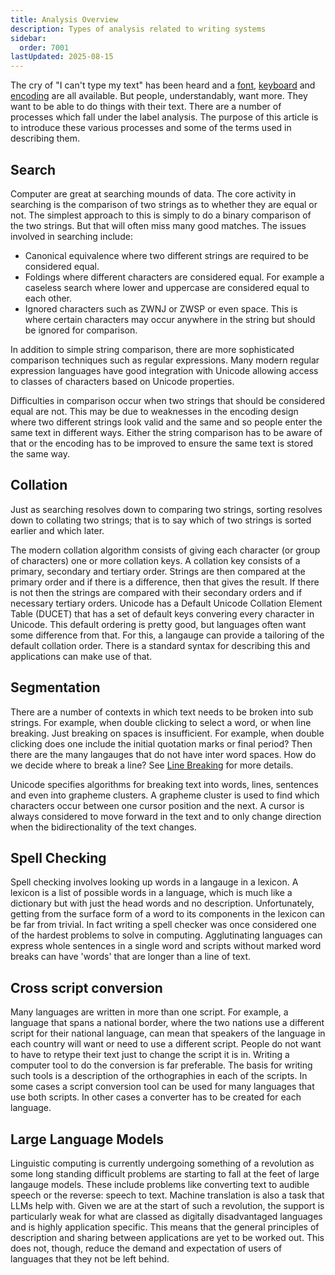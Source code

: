 ```yaml
---
title: Analysis Overview
description: Types of analysis related to writing systems
sidebar:
  order: 7001
lastUpdated: 2025-08-15
---
```


The cry of "I can't type my text" has been heard and a
[font](topics/fonts/finding-and-using-fonts),
[keyboard](topics/input/from-keystrokes-to-codepoints) and
[encoding](topics/encoding/unicode-concepts) are all available.
But people, understandably, want more. They want to be able to do
things with their text. There are a number of processes which fall under the
label analysis. The purpose of this article is to introduce these various
processes and some of the terms used in describing them.

## Search

Computer are great at searching mounds of data. The core activity in searching
is the comparison of two strings as to whether they are equal or not. The
simplest approach to this is simply to do a binary comparison of the two
strings. But that will often miss many good matches. The issues involved in
searching include:

- Canonical equivalence where two different strings are required to be considered
  equal.
- Foldings where different characters are considered equal. For example a
  caseless search where lower and uppercase are considered equal to each other.
- Ignored characters such as ZWNJ or ZWSP or even space. This is where certain
  characters may occur anywhere in the string but should be ignored for
  comparison.

In addition to simple string comparison, there are more sophisticated comparison
techniques such as regular expressions. Many modern regular expression languages
have good integration with Unicode allowing access to classes of characters
based on Unicode properties.

Difficulties in comparison occur when two strings that should be considered
equal are not. This may be due to weaknesses in the encoding design where two
different strings look valid and the same and so people enter the same text in
different ways. Either the string comparison has to be aware of that or the
encoding has to be improved to ensure the same text is stored the same way.

## Collation

Just as searching resolves down to comparing two strings, sorting resolves down
to collating two strings; that is to say which of two strings is sorted earlier
and which later.

The modern collation algorithm consists of giving each character (or group of
characters) one or more collation keys. A collation key consists of a primary,
secondary and tertiary order. Strings are then compared at the primary order and
if there is a difference, then that gives the result. If there is not then the
strings are compared with their secondary orders and if necessary tertiary
orders. Unicode has a Default Unicode Collation Element Table (DUCET) that has a set of
default keys convering every character in Unicode. This default ordering is
pretty good, but languages often want some difference from that. For this, a
langauge can provide a tailoring of the default collation order. There is a
standard syntax for describing this and applications can make use of that.

## Segmentation

There are a number of contexts in which text needs to be broken into sub
strings. For example, when double clicking to select a word, or when line
breaking. Just breaking on spaces is insufficient. For example, when double
clicking does one include the initial quotation marks or final period? Then
there are the many langauges that do not have inter word spaces. How do we
decide where to break a line? See [Line Breaking](topics/layout/line_breaking)
for more details.

Unicode specifies algorithms for breaking text into words, lines, sentences and
even into grapheme clusters. A grapheme cluster is used to find which characters
occur between one cursor position and the next. A cursor is always considered to
move forward in the text and to only change direction when the bidirectionality
of the text changes.

## Spell Checking

Spell checking involves looking up words in a langauge in a lexicon. A lexicon
is a list of possible words in a language, which is much like a dictionary but
with just the head words and no description. Unfortunately, getting from the
surface form of a word to its components in the lexicon can be far from trivial.
In fact writing a spell checker was once considered one of the hardest problems
to solve in computing. Agglutinating languages can express whole sentences in a
single word and scripts without marked word breaks can have 'words' that are
longer than a line of text.

## Cross script conversion

Many languages are written in more than one script. For example, a language that
spans a national border, where the two nations use a different script for their
national language, can mean that speakers of the language in each country will
want or need to use a different script. People do not want to have to retype
their text just to change the script it is in. Writing a computer tool to do
the conversion is far preferable. The basis for writing such tools is a
description of the orthographies in each of the scripts. In some cases a script
conversion tool can be used for many languages that use both scripts. In other
cases a converter has to be created for each language.

## Large Language Models

Linguistic computing is currently undergoing something of a revolution as some
long standing difficult problems are starting to fall at the feet of large
langauge models. These include problems like converting text to audible speech
or the reverse: speech to text. Machine translation is also a task that LLMs
help with. Given we are at the start of such a revolution, the support is
particularly weak for what are classed as digitally disadvantaged languages and
is highly application specific. This means that the general principles of
description and sharing between applications are yet to be worked out.
This does not, though, reduce the demand and expectation of users of languages
that they not be left behind.
